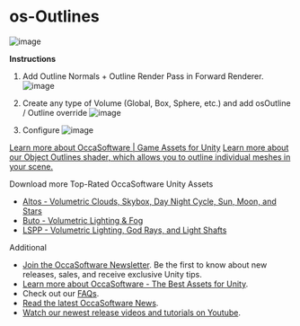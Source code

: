 # os-Outlines
 
![image](https://user-images.githubusercontent.com/81721502/134998049-be525732-24c7-4eb6-bbb9-86880f04f3a2.png)

**Instructions**
1. Add Outline Normals + Outline Render Pass in Forward Renderer.
![image](https://user-images.githubusercontent.com/81721502/134998107-297bddb2-d630-4ba2-b051-29ea78b1d903.png)

2. Create any type of Volume (Global, Box, Sphere, etc.) and add osOutline / Outline override
![image](https://user-images.githubusercontent.com/81721502/134998165-db99cba4-22e0-4f9f-86e3-8eb9528f3176.png)

3. Configure
![image](https://user-images.githubusercontent.com/81721502/134998321-c7fc4a98-3a4a-4fed-8691-e363ae5b2fa2.png)

[Learn more about OccaSoftware | Game Assets for Unity](https://www.occasoftware.com/about)
[Learn more about our Object Outlines shader, which allows you to outline individual meshes in your scene.](https://u3d.as/2MbT)


Download more Top-Rated OccaSoftware Unity Assets

-   [Altos - Volumetric Clouds, Skybox, Day Night Cycle, Sun, Moon, and Stars](https://u3d.as/2Q5g)
-   [Buto - Volumetric Lighting & Fog](https://u3d.as/2Leg)
-   [LSPP - Volumetric Lighting, God Rays, and Light Shafts](https://u3d.as/2M0p)

Additional

-   [Join the OccaSoftware Newsletter](https://www.occasoftware.com/newsletter). Be the first to know about new releases, sales, and receive exclusive Unity tips.
-   [Learn more about OccaSoftware - The Best Assets for Unity](https://www.occasoftware.com/).
-   Check out our [FAQs](https://www.occasoftware.com/newsletter).
-   [Read the latest OccaSoftware News](https://www.occasoftware.com/news).
-   [Watch our newest release videos and tutorials on Youtube](https://www.youtube.com/channel/UCHnL10IiNRf8kXHUMctOylw).
